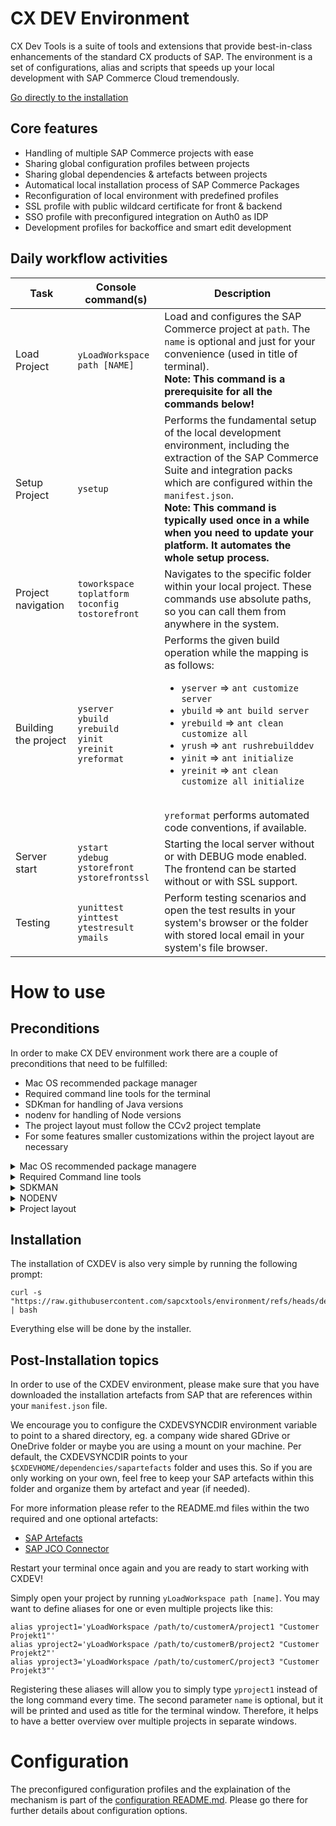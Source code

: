 # CX DEV Environment

CX Dev Tools is a suite of tools and extensions that provide best-in-class
enhancements of the standard CX products of SAP. The environment is a set
of configurations, alias and scripts that speeds up your local development
with SAP Commerce Cloud tremendously.

[Go directly to the installation](#installation)

## Core features

- Handling of multiple SAP Commerce projects with ease
- Sharing global configuration profiles between projects
- Sharing global dependencies & artefacts between projects
- Automatical local installation process of SAP Commerce Packages
- Reconfiguration of local environment with predefined profiles
- SSL profile with public wildcard certificate for front & backend
- SSO profile with preconfigured integration on Auth0 as IDP
- Development profiles for backoffice and smart edit development

## Daily workflow activities

| Task | Console command(s) | Description |
|------|--------------------|-------------|
| Load Project | `yLoadWorkspace path [NAME]` | Load and configures the SAP Commerce project at `path`. The `name` is optional and just for your convenience (used in title of terminal). <br> **Note: This command is a prerequisite for all the commands below!** |
| Setup Project | `ysetup` | Performs the fundamental setup of the local development environment, including the extraction of the SAP Commerce Suite and integration packs which are configured within the `manifest.json`. <br> **Note: This command is typically used once in a while when you need to update your platform. It automates the whole setup process.** |
| Project navigation | `toworkspace` <br> `toplatform` <br> `toconfig` <br> `tostorefront` | Navigates to the specific folder within your local project. These commands use absolute paths, so you can call them from anywhere in the system. |
| Building the project | `yserver` <br> `ybuild` <br> `yrebuild`<br> `yinit` <br> `yreinit` <br> `yreformat` | Performs the given build operation while the mapping is as follows: <br> <ul><li>`yserver` => `ant customize server`</li><li>`ybuild` => `ant build server`</li><li>`yrebuild` => `ant clean customize all`</li><li>`yrush` => `ant rushrebuilddev`</li><li>`yinit` => `ant initialize`</li><li>`yreinit` => `ant clean customize all initialize`</li></ul> <br> `yreformat` performs automated code conventions, if available. |
| Server start | `ystart` <br> `ydebug` <br> `ystorefront` <br> `ystorefrontssl` | Starting the local server without or with DEBUG mode enabled. The frontend can be started without or with SSL support. |
| Testing | `yunittest` <br> `yinttest` <br> `ytestresult` <br> `ymails` | Perform testing scenarios and open the test results in your system's browser or the folder with stored local email in your system's file browser. |

# How to use

## Preconditions

In order to make CX DEV environment work there are a couple of preconditions
that need to be fulfilled:

- Mac OS recommended package manager
- Required command line tools for the terminal
- SDKman for handling of Java versions
- nodenv for handling of Node versions
- The project layout must follow the CCv2 project template
- For some features smaller customizations within the project layout are necessary 

<details>
  <summary>Mac OS recommended package managere</summary>

Note: For Mac users, we still recommend to use the package manager "Homebrew"
for the installation. Homebrew can be installed easily by running the following
prompt:

```
/bin/bash -c "$(curl -fsSL https://raw.githubusercontent.com/Homebrew/install/HEAD/install.sh)"
```

Note: It is very important to keep nodenv up-to-date on a frequently base.
Another good reason to use a package manager for it. Homebrew updates with:

```
brew update
brew upgrade
```

That's it!
</details>

<details>
  <summary>Required Command line tools</summary>

The environment makes use of the following command line tools. Please make sure
you have installed them by using a package manager of your choice. Most linux
distributions will provide them out-of-the-box. Still, this list shall be a 
complete list as a reference:

#### Elementary (typically shipped with the linux distribution)

- `basename`
- `find`
- `grep`
- `ln`
- `readlink`
- `realpath`
- `sed`
- `tr`
- `uname`
- `unzip`

#### Recommended (you still may need to install them manually)

- `curl` (see https://curl.se/)
- `jq` (see https://jqlang.github.io/jq/)

Command for Ubuntu: `sudo apt install curl jq`
Command for Mac OS: `brew install curl jq`

#### Required (for Mac OS X)

For certain tools the Apple Developer Command Line Tools (xcode) are required.
You can request the installation by running the following command and follow
the instructions:

`xcode-select --install`
</details>

<details>
  <summary>SDKMAN</summary>

CXDEV uses SDKman for managing the Java versions (sapmachine) within the
projects. The installation is 100% automated by using the following prompt:

```
curl -s "https://get.sdkman.io" | bash
```

Afterwards to following lines have to be added to your shell run configuration
(`~/.bashrc` or `~/.zshrc`) file:

```
# Initialize SDKMAN
export SDKMAN_DIR="$HOME/.sdkman"
[[ -s "$HOME/.sdkman/bin/sdkman-init.sh" ]] && source "$HOME/.sdkman/bin/sdkman-init.sh"
```
</details>

<details>
  <summary>NODENV</summary>

CXDEV use nodenv for managing the Node versions within the projects. The
installation also runs 100% automated by using the following prompt:

```
curl -fsSL https://github.com/nodenv/nodenv-installer/raw/HEAD/bin/nodenv-installer | bash
```

Afterwards to following lines have to be added to your shell run configuration
(`~/.bashrc` or `~/.zshrc`) file:

```
# Initialize NODENV
export NODENV_DIR="$HOME/.nodenv"

[[ -f "$NODENV_DIR/bin/nodenv" ]] && "$NODENV_DIR/bin/nodenv" init
```
</details>

<details>
  <summary>Project layout</summary>

We typically setup our repositories by initializing the project from the
[CCv2 template provided by SAP](https://github.com/sap-commerce-tools/ccv2-project-template).

It is not necessary to run the bootstrap scripts from that template, but the
overall structure should follow the guidelines:

- core-customize: Folder for SAP Commerce Backend
- js-storefront: Folder for Composable Storefront

We have done the following customizations to tweak the environment for multi-
project scenarios:

- Introduced a global build.gradle.kts that wraps backend / frontend into one
  build and introduces code formatting tasks, incl. move of gradle wrapper to
  the root level
- Moved dependencies folder to the top level and use it as a link to a shared
  global directory

We are looking forward to merge back the changes to the global repository.
Until then, we recommend to use the adjusted template from our repository:
[Adjusted CCv2 template](https://github.com/sapcxtools/ccv2-project-template).
</details>

## Installation<a name="installation"></a>

The installation of CXDEV is also very simple by running the following prompt:

```
curl -s "https://raw.githubusercontent.com/sapcxtools/environment/refs/heads/develop/install.sh" | bash
```

Everything else will be done by the installer.

## Post-Installation topics

In order to use of the CXDEV environment, please make sure that you have
downloaded the installation artefacts from SAP that are references within your
`manifest.json` file.

We encourage you to configure the CXDEVSYNCDIR environment variable to point
to a shared directory, eg. a company wide shared GDrive or OneDrive folder or
maybe you are using a mount on your machine. Per default, the CXDEVSYNCDIR 
points to your `$CXDEVHOME/dependencies/sapartefacts` folder and uses this.
So if you are only working on your own, feel free to keep your SAP artefacts
within this folder and organize them by artefact and year (if needed).

For more information please refer to the README.md files within the two
required and one optional artefacts:

- [SAP Artefacts](./dependencies/sapartefacts/README.md)
- [SAP JCO Connector](./dependencies/sapjco/README.md)

Restart your terminal once again and you are ready to start working with CXDEV!

Simply open your project by running `yLoadWorkspace path [name]`. You may
want to define aliases for one or even multiple projects like this:

```
alias yproject1='yLoadWorkspace /path/to/customerA/project1 "Customer Projekt1"'
alias yproject2='yLoadWorkspace /path/to/customerB/project2 "Customer Projekt2"'
alias yproject3='yLoadWorkspace /path/to/customerC/project3 "Customer Projekt3"'
```

Registering these aliases will allow you to simply type `yproject1` instead of
the long command every time. The second parameter `name` is optional, but
it will be printed and used as title for the terminal window. Therefore, it
helps to have a better overview over multiple projects in separate windows.

# Configuration

The preconfigured configuration profiles and the explaination of the mechanism
is part of the [configuration README.md](./configuration/README.md). Please go
there for further details about configuration options.
